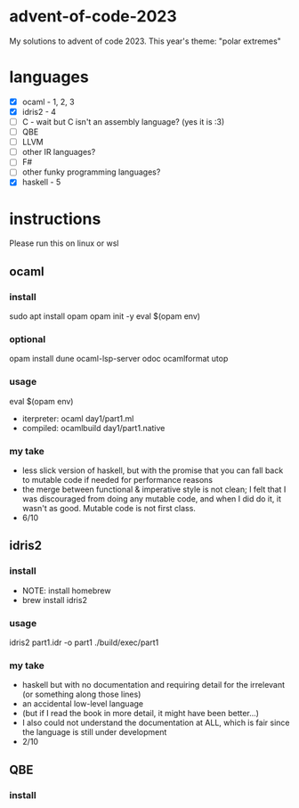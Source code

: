 # advent-of-code-2023
My solutions to advent of code 2023. This year's theme: "polar extremes"

# languages
- [x] ocaml - 1, 2, 3
- [x] idris2 - 4
- [ ] C - wait but C isn't an assembly language? (yes it is :3)
- [ ] QBE
- [ ] LLVM
- [ ] other IR languages?
- [ ] F#
- [ ] other funky programming languages?
- [x] haskell - 5

# instructions

Please run this on linux or wsl

## ocaml

### install
sudo apt install opam
opam init -y
eval $(opam env)

### optional
opam install dune ocaml-lsp-server odoc ocamlformat utop

### usage
eval $(opam env)
- iterpreter: ocaml day1/part1.ml
- compiled: ocamlbuild day1/part1.native

### my take
- less slick version of haskell, but with the promise that you can fall back to mutable code if needed for performance reasons
- the merge between functional & imperative style is not clean; I felt that I was discouraged from doing any mutable code, and when I did do it, it wasn't as good. Mutable code is not first class.
- 6/10

## idris2

### install
- NOTE: install homebrew
- brew install idris2

### usage
idris2 part1.idr -o part1
./build/exec/part1

### my take
- haskell but with no documentation and requiring detail for the irrelevant (or something along those lines)
- an accidental low-level language
- (but if I read the book in more detail, it might have been better...)
- I also could not understand the documentation at ALL, which is fair since the language is still under development
- 2/10

## QBE

### install
